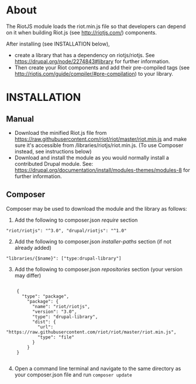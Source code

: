 About
=====
The RiotJS module loads the riot.min.js file so that developers can depend on it when building Riot.js (see http://riotjs.com/) components.

After installing (see INSTALLATION below),

  * create a library that has a dependency on riotjs/riotjs. See https://drupal.org/node/2274843#library for further information.
  * Then create your Riot components and add their pre-compiled tags (see http://riotjs.com/guide/compiler/#pre-compilation) to your library.


INSTALLATION
============

Manual
------

  * Download the minified Riot.js file from https://raw.githubusercontent.com/riot/riot/master/riot.min.js and make sure it's accessible from /libraries/riotjs/riot.min.js. (To use Composer instead, see instructions below)
  * Download and install the module as you would normally install a contributed Drupal module. See: https://drupal.org/documentation/install/modules-themes/modules-8 for further information.

Composer
--------
Composer may be used to download the module and the library as follows:

1. Add the following to composer.json _require_ section
  
  `
    "riot/riotjs": "^3.0",
    "drupal/riotjs": "^1.0"
  `

2. Add the following to composer.json _installer-paths_ section
(if not already added)
  
  `"libraries/{$name}": ["type:drupal-library"]`

3. Add the following to composer.json _repositories_ section
(your version may differ)
  <code>
    {
      "type": "package",
        "package": {
          "name": "riot/riotjs",
          "version": "3.0",
          "type": "drupal-library",
          "dist": {
            "url": "https://raw.githubusercontent.com/riot/riot/master/riot.min.js",
            "type": "file"
          }
        }
    }
  </code>

4. Open a command line terminal and navigate to the same directory as your
composer.json file and run
  `composer update`
